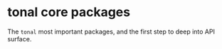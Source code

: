 # tonal core packages

The `tonal` most important packages, and the first step to deep into API surface.